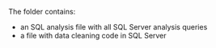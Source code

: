 The folder contains:

- an SQL analysis file with all SQL Server analysis queries
- a file with data cleaning code in SQL Server

